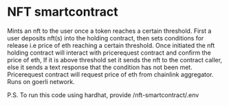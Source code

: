 # NFT smartcontract
Mints an nft to the user once a token reaches a certain threshold. 
First a user deposits nft(s) into the holding contract, then sets conditions for release 
i.e price of eth reaching a certain threshold. 
Once initiated the nft holding contract will interact with pricerequest contract and confirm the price of eth,
If it is above threshold set it sends the nft to the contract caller, else it sends a text response that the condition has not been met. 
Pricerequest contract will request price of eth from chainlink aggregator. 
Runs on goerli network.

P.S. To run this code using hardhat, provide /nft-smartcontract/.env
